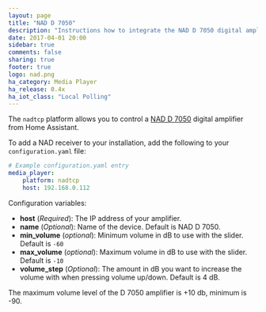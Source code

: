 ```yaml
---
layout: page
title: "NAD D 7050"
description: "Instructions how to integrate the NAD D 7050 digital amplifier into Home Assistant."
date: 2017-04-01 20:00
sidebar: true
comments: false
sharing: true
footer: true
logo: nad.png
ha_category: Media Player
ha_release: 0.4x
ha_iot_class: "Local Polling"
---
```



The `nadtcp` platform allows you to control a [NAD D 7050](https://nadelectronics.com/product/d-7050-direct-digital-network-amplifier/) digital amplifier from Home Assistant.

To add a NAD receiver to your installation, add the following to your `configuration.yaml` file:

```yaml
# Example configuration.yaml entry
media_player:
    platform: nadtcp
    host: 192.168.0.112
```

Configuration variables:

- **host** (*Required*): The IP address of your amplifier.
- **name** (*Optional*): Name of the device. Default is NAD D 7050.
- **min_volume** (*optional*): Minimum volume in dB to use with the slider. Default is `-60`
- **max_volume** (*optional*): Maximum volume in dB to use with the slider. Default is `-10`
- **volume_step** (*Optional*): The amount in dB you want to increase the volume with when pressing volume up/down. Default is 4 dB.

The maximum volume level of the D 7050 amplifier is +10 db, minimum is -90.


